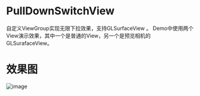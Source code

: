 # PullDownSwitchView
自定义ViewGroup实现无限下拉效果，支持GLSurfaceView 。
Demo中使用两个View演示效果，其中一个是普通的View，另一个是预览相机的GLSurafaceView。

# 效果图
![image](https://raw.githubusercontent.com/rantianhua/PullDownSwitchView/master/app/images/pull_down_switch_view.gif)
